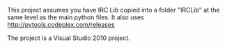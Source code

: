 This project assumes you have IRC Lib copied into a folder "IRCLib" at the same
level as the main python files.  It also uses http://pytools.codeplex.com/releases

The project is a Visual Studio 2010 project.